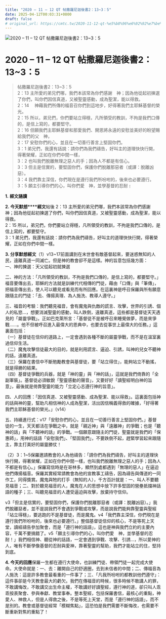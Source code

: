 ```yaml
---
title: "2020 – 11 – 12 QT 帖撒羅尼迦後書2：13~3：5"
date: 2025-04-12T00:03:31+0800
draft: false
# original_url: https://cmtc.tw/2020-11-12-qt-%e5%b8%96%e6%92%92%e7%be%85%e5%b0%bc%e8%bf%a6%e5%be%8c%e6%9b%b82%ef%bc%9a133%ef%bc%9a5
---
```


![2020 – 11 – 12 QT 帖撒羅尼迦後書2：13~3：5](/images/qt.jpg   "2020 – 11 – 12 QT 帖撒羅尼迦後書2：13~3：5")

# 2020 – 11 – 12 QT 帖撒羅尼迦後書2：13~3：5

> 帖撒羅尼迦後書2：13~3：5  
> 2：13 主所愛的弟兄們哪，我們本該常為你們感謝　神；因為他從起初揀選了你們，叫你們因信真道，又被聖靈感動，成為聖潔，能以得救。  
> 2：14 　神藉我們所傳的福音召你們到這地步，好得著我們主耶穌基督的榮光。  
> 2：15 所以，弟兄們，你們要站立得穩，凡所領受的教訓，不拘是我們口傳的，是信上寫的，都要堅守。  
> 2：16 但願我們主耶穌基督和那愛我們、開恩將永遠的安慰並美好的盼望賜給我們的父　神，  
> 2：17 安慰你們的心，並且在一切善行善言上堅固你們。  
> 3：1 弟兄們，我還有話說：請你們為我們禱告，好叫主的道理快快行開，得著榮耀，正如在你們中間一樣，  
> 3：2 也叫我們脫離無理之惡人的手；因為人不都是有信心。  
> 3：3 但主是信實的，要堅固你們，保護你們脫離那惡者（或譯：脫離凶惡）。  
> 3：4 我們靠主深信，你們現在是遵行我們所吩咐的，後來也必要遵行。  
> 3：5 願主引導你們的心，叫你們愛　神，並學基督的忍耐﹗

**1.** **經文誦讀**

**2. 今天默想****經文**帖後 2：13 主所愛的弟兄們哪，我們本該常為你們感謝　神；因為他從起初揀選了你們，叫你們因信真道，又被聖靈感動，成為聖潔，能以得救。  
2：15 所以，弟兄們，你們要站立得穩，凡所領受的教訓，不拘是我們口傳的，是信上寫的，都要堅守。  
3：1 弟兄們，我還有話說：請你們為我們禱告，好叫主的道理快快行開，得著榮耀，正如在你們中間一樣。

**3. 分享默想經文**（1）v13~17前面講到在末世會有敵基督起來，要迷惑無知的人民，遠離真道一同滅亡。但是神的教會卻不是這樣。神的旨意包括幾方面：  
一、神的揀選：天父從起初就揀選

二、神的方法：「凡所領受的教訓，不拘是我們口傳的，是信上寫的，都要堅守。」福音要傳出去，耶穌的方法就是訓練代代相傳的門徒，藉由「口傳」與「筆傳」，把福音傳出去，使人可以聽見或看見而有所回應。在這裏神是呼召保羅與所有願意跟隨主的門徒：「去、傳揚真理、為人施洗、教導人遵守。」

三、福音的考驗：我們聽見福音，會有魔鬼與仇敵的謊言、攻擊，世界的引誘、個人的私慾…，想要消滅聖靈的感動，叫人跌倒，遠離真道，這些都是基督徒天天遇見的「屬靈爭戰」。正如巴克萊所言：「基督徒不是被呼召來睡覺做夢，而是來爭戰……。他不但被呼召進入最偉大的恩典中，也要去從事世上最偉大的任務。」這裏面包括：  
（一）基督徒在信仰的道路上，一定會遇到各種不斷的屬靈爭戰，而不是在溫室裏過信仰生活。  
（二）魔鬼攻擊信徒最大的目的，就是利用謊言、逼迫、引誘，叫神的兒女不聽神的話，遠離真道。  
（三）保羅在書信中不斷勉勵教會與基督徒，要「站立得住」，能夠站立不動搖，就是得勝的結果。  
（四）基督徒爭戰的兵器，就是「神的靈」與「神的話」，這就是我們倚靠的「全副軍裝」。基督徒必須敏銳「聖靈感動的聲音」，又要好好「讀聖經明白神的旨意」，最後就是倚靠聖靈的能力「立定心志遵行神的旨意」。

四、人的回應：「因信真道、又被聖靈感動、成為聖潔、能以得救」。這裏面包括神的話與神的靈，幫助凡相信神的人成為聖潔，活出因信稱義得救的確據，「好得著我們主耶穌基督的榮光。」（v14）

五、持續進行式：v17「安慰你們的心，並且在一切善行善言上堅固你們。」基督徒的一生，天天都活在爭戰之中，就是「親近神」與「遠離神」的爭戰；也是「聽神的話」與「不聽神的話」的爭戰。一個願意跟隨主的門徒，聖靈就是我們的「保惠師」，用神的話語「安慰我們」、「堅固我們」，不要跌倒不起，趕緊學習起來跟隨主，靠主打美好的屬靈勝仗！

（2）3：1~5保羅邀請教會的人為他禱告：「請你們為我們禱告，好叫主的道理快快行開，得著榮耀，正如在你們中間一樣，也叫我們脫離無理之惡人的手；因為人不都是有信心。」保羅寫信時是在哥林多，顯然到處都遇到「無理的惡人」在逼迫他們傳揚福音。保羅其實經常請教會為他的宣教事工禱告，因為禱告與傳道的一同作工，同得獎賞。魔鬼與牠的打手（無知的人），千方百計就是：一、叫人不要聽見福音；二、對於聽見福音的人，魔鬼在人的思想中放下許多堅固的營壘抵擋神話語的種子；三、叫聽見福音的人遭受逼迫與攻擊，放棄持守信仰。

v3「但主是信實的，要堅固你們，保護你們脫離那惡者（或譯：脫離凶惡）。」我們脫離惡者，並不是說我們不會遇到爭戰或攻擊，而是說我們能夠靠聖靈與聖經「站立得穩」，要逃跑的不是基督徒，而是魔鬼。v4「我們靠主深信，你們現在是遵行我們所吩咐的，後來也必要遵行。」整個基督徒信仰的核心，不是等死上天堂，讀經禱告參加聚會，而是「遵行神的話語」，這也是神與我們立約的主要內容，千萬不要搞錯了。v5「願主引導你們的心，叫你們愛　神，並學基督的忍耐！」我們相信神、聽從神的話語，一定會遇到爭戰、攻擊、引誘…，所以愛神的人，唯有不斷學像基督的忍耐與愛神，靠著聖靈的幫助，我們才能站立的住，堅持到底。

**4. 今天的回應**保羅一生都在遵行大使命，也訓練門徒、帶領門徒一起完成大使命。大使命就是：一、去：離開自己的舒適圈，去到未信者的中間；二、傳福音為人施洗：這是許多教會最看重的一件事了；三、「凡我所吩咐的都教訓他們遵守」：這件事卻是今天教會最大的虧欠。我們在傳福音的時候，很多時候不敢講人的罪，不敢講悔改，不敢講交出生命主權，不敢講好好讀聖經，遵行神的道，卻只叫人乖乖按表聚會、參與奉獻、教堂事奉。整本聖經，包括保羅書信，最核心的重點，神愛人、神救人，但是人得救之後，不是等死上天堂，而是「遵行神的話語」，而不是別的。教會或基督徒經常「模糊焦點」，這恐怕是我們需要不斷悔改，也需要不斷重新對焦的重點了！